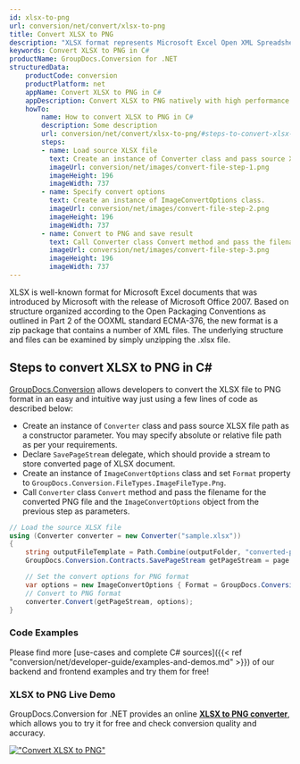 ```yaml
---
id: xlsx-to-png
url: conversion/net/convert/xlsx-to-png
title: Convert XLSX to PNG
description: "XLSX format represents Microsoft Excel Open XML Spreadsheet with .xlsx extension. Learn how to convert XLSX to PNG file programmatically in C# language using GroupDocs.Conversion for .NET library."
keywords: Convert XLSX to PNG in C#
productName: GroupDocs.Conversion for .NET
structuredData:
    productCode: conversion
    productPlatform: net
    appName: Convert XLSX to PNG in C#
    appDescription: Convert XLSX to PNG natively with high performance using C# language and server side GroupDocs.Conversion for .NET APIs, without the use of any software like Microsoft or Open Office.
    howTo:
        name: How to convert XLSX to PNG in C# 
        description: Some description
        url: conversion/net/convert/xlsx-to-png/#steps-to-convert-xlsx-to-png-in-c
        steps:
        - name: Load source XLSX file 
          text: Create an instance of Converter class and pass source XLSX file path as a constructor parameter. You may specify absolute or relative file path as per your requirements. 
          imageUrl: conversion/net/images/convert-file-step-1.png
          imageHeight: 196
          imageWidth: 737
        - name: Specify convert options 
          text: Create an instance of ImageConvertOptions class.
          imageUrl: conversion/net/images/convert-file-step-2.png
          imageHeight: 196
          imageWidth: 737
        - name: Convert to PNG and save result 
          text: Call Converter class Convert method and pass the filename for the converted HTML file and the ImageConvertOptions object from the previous step as parameters.
          imageUrl: conversion/net/images/convert-file-step-3.png
          imageHeight: 196
          imageWidth: 737
---
```


XLSX is well-known format for Microsoft Excel documents that was introduced by Microsoft with the release of Microsoft Office 2007. Based on structure organized according to the Open Packaging Conventions as outlined in Part 2 of the OOXML standard ECMA-376, the new format is a zip package that contains a number of XML files. The underlying structure and files can be examined by simply unzipping the .xlsx file.

## Steps to convert XLSX to PNG in C#

[GroupDocs.Conversion](https://products.groupdocs.com/conversion/net) allows developers to convert the XLSX file to PNG format in an easy and intuitive way just using a few lines of code as described below:

* Create an instance of `Converter` class and pass source XLSX file path as a constructor parameter. You may specify absolute or relative file path as per your requirements. 
* Declare `SavePageStream` delegate, which should provide a stream to store converted page of XLSX document.
* Create an instance of `ImageConvertOptions` class and set `Format` property to `GroupDocs.Conversion.FileTypes.ImageFileType.Png`.
* Call `Converter` class `Convert` method and pass the filename for the converted PNG file and the `ImageConvertOptions` object from the previous step as parameters.

```csharp
// Load the source XLSX file
using (Converter converter = new Converter("sample.xlsx"))
{
    string outputFileTemplate = Path.Combine(outputFolder, "converted-page-{0}.png");
    GroupDocs.Conversion.Contracts.SavePageStream getPageStream = page => new FileStream(string.Format(outputFileTemplate, page), FileMode.Create);

    // Set the convert options for PNG format
    var options = new ImageConvertOptions { Format = GroupDocs.Conversion.FileTypes.ImageFileType.Png };   
    // Convert to PNG format
    converter.Convert(getPageStream, options);
}
```

### Code Examples

Please find more [use-cases and complete C# sources]({{< ref "conversion/net/developer-guide/examples-and-demos.md" >}}) of our backend and frontend examples and try them for free!

### XLSX to PNG Live Demo

GroupDocs.Conversion for .NET provides an online [**XLSX to PNG converter**](https://products.groupdocs.app/conversion/xlsx-to-png), which allows you to try it for free and check conversion quality and accuracy.

[!["Convert XLSX to PNG"](conversion/net/images/convert-to-png/convert-xlsx-to-png.png)](https://products.groupdocs.app/conversion/xlsx-to-png)